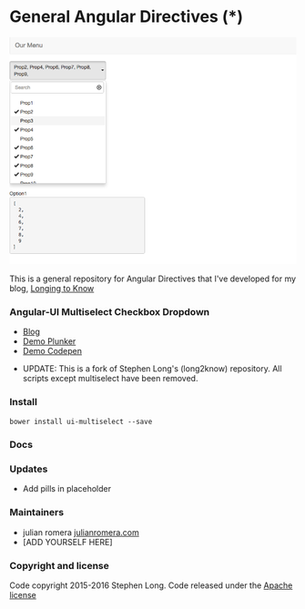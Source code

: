 # General Angular Directives (*)



![screenshot_v1.1.0](/doc/sc_1.1.0.png)


This is a general repository for Angular Directives that I've developed for my blog, [Longing to Know](https://long2know.com)



### Angular-UI Multiselect Checkbox Dropdown
  - [Blog](https://long2know.com/2015/07/angular-multiselect-dropdown/)
  - [Demo Plunker](http://plnkr.co/edit/tC3Aga?p=preview)
  - [Demo Codepen](http://codepen.io/julianromera/pen/KaZdaV)


* UPDATE: This is a fork of Stephen Long's (long2know) repository. All scripts except multiselect have been removed.

### Install

```
bower install ui-multiselect --save
```

### Docs


### Updates
 - Add pills in placeholder

### Maintainers
  - julian romera [julianromera.com](http://julianromera.com)
  - [ADD YOURSELF HERE]

### Copyright and license
Code copyright 2015-2016 Stephen Long.  Code released under the [Apache license](https://github.com/long2know/angular-directives-general/blob/master/LICENSE.md)



